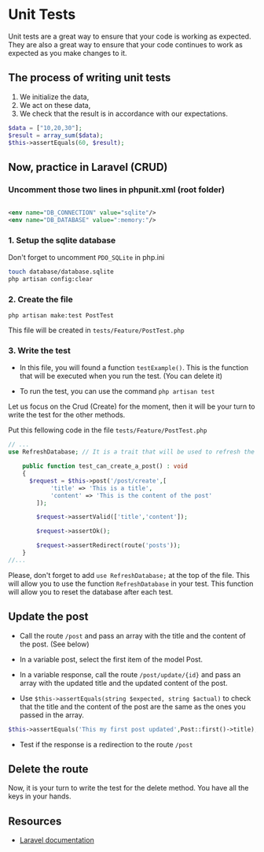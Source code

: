 # Unit Tests

Unit tests are a great way to ensure that your code is working as expected. They are also a great way to ensure that your code continues to work as expected as you make changes to it.

## The process of writing unit tests

1. We initialize the data,
2. We act on these data,
3. We check that the result is in accordance with our expectations.

```php 
$data = ["10,20,30"];
$result = array_sum($data);
$this->assertEquals(60, $result);
```

## Now, practice in Laravel (CRUD)

### Uncomment those two lines in phpunit.xml (root folder)

```xml

<env name="DB_CONNECTION" value="sqlite"/>
<env name="DB_DATABASE" value=":memory:"/>
```

### 1. Setup the sqlite database 

Don't forget to uncomment ```PDO_SQLite``` in php.ini

```bash 
touch database/database.sqlite
php artisan config:clear
```

### 2. Create the file

```terminal 
php artisan make:test PostTest
```

This file will be created in ```tests/Feature/PostTest.php```

### 3. Write the test

- In this file, you will found a function ```testExample()```. This is the function that will be executed when you run the test. (You can delete it)

- To run the test, you can use the command ```php artisan test```

Let us focus on the Crud (Create) for the moment, then it will be your turn to write the test for the other methods.

Put this fellowing code in the file ```tests/Feature/PostTest.php```

```php
// ...
use RefreshDatabase; // It is a trait that will be used to refresh the database after each test

    public function test_can_create_a_post() : void 
    {
      $request = $this->post('/post/create',[
            'title' => 'This is a title',
            'content' => 'This is the content of the post'
        ]);

        $request->assertValid(['title','content']);

        $request->assertOk();

        $request->assertRedirect(route('posts'));
    }
//...
```

Please, don't forget to add ```use RefreshDatabase;``` at the top of the file. This will allow you to use the function ```RefreshDatabase``` in your test. This function will allow you to reset the database after each test.

## Update the post 

- Call the route ```/post``` and pass an array with the title and the content of the post. (See below)

- In a variable post, select the first item of the model Post.
       
- In a variable response, call the route ```/post/update/{id}``` and pass an array with the updated title and the updated content of the post.

- Use ```$this->assertEquals(string $expected, string $actual)``` to check that the title and the content of the post are the same as the ones you passed in the array.

```php 
$this->assertEquals('This my first post updated',Post::first()->title);
```

- Test if the response is a redirection to the route ```/post```

## Delete the route

Now, it is your turn to write the test for the delete method. You have all the keys in your hands.

## Resources

- [Laravel documentation](https://laravel.com/docs/9.x/http-tests#response-assertions)